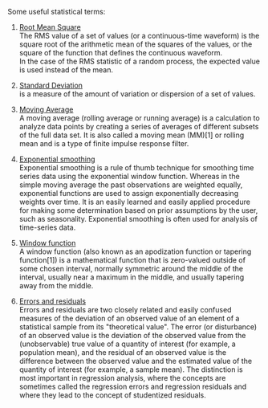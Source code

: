 Some useful statistical terms:  
1. [Root Mean Square](https://en.wikipedia.org/wiki/Root_mean_square)    
The RMS value of a set of values (or a continuous-time waveform) is the square root of the arithmetic mean of the squares of 
the values, or the square of the function that defines the continuous waveform.  
In the case of the RMS statistic of a random process, the expected value is used instead of the mean.  

2. [Standard Deviation](https://en.wikipedia.org/wiki/Standard_deviation)  
is a measure of the amount of variation or dispersion of a set of values.  

3. [Moving Average](https://en.wikipedia.org/wiki/Moving_average)  
A moving average (rolling average or running average) is a calculation to analyze data points by creating a series of averages of different subsets of the full data set. It is also called a moving mean (MM)[1] or rolling mean and is a type of finite impulse response filter.  

4. [Exponential smoothing](https://en.wikipedia.org/wiki/Exponential_smoothing)  
Exponential smoothing is a rule of thumb technique for smoothing time series data using the exponential window function. Whereas in the simple moving average the past observations are weighted equally, exponential functions are used to assign exponentially decreasing weights over time. It is an easily learned and easily applied procedure for making some determination based on prior assumptions by the user, such as seasonality. Exponential smoothing is often used for analysis of time-series data.  

5. [Window function](https://en.wikipedia.org/wiki/Window_function)  
A window function (also known as an apodization function or tapering function[1]) is a mathematical function that is zero-valued outside of some chosen interval, normally symmetric around the middle of the interval, usually near a maximum in the middle, and usually tapering away from the middle.  

6. [Errors and residuals](https://en.wikipedia.org/wiki/Errors_and_residuals)  
Errors and residuals are two closely related and easily confused measures of the deviation of an observed value of an element of a statistical sample from its "theoretical value". The error (or disturbance) of an observed value is the deviation of the observed value from the (unobservable) true value of a quantity of interest (for example, a population mean), and the residual of an observed value is the difference between the observed value and the estimated value of the quantity of interest (for example, a sample mean). The distinction is most important in regression analysis, where the concepts are sometimes called the regression errors and regression residuals and where they lead to the concept of studentized residuals.  



